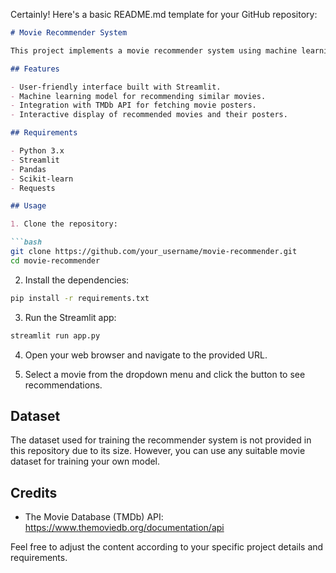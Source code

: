 Certainly! Here's a basic README.md template for your GitHub repository:

```markdown
# Movie Recommender System

This project implements a movie recommender system using machine learning techniques and web technologies. The system allows users to select a movie from a dropdown menu and receive personalized recommendations based on the selected movie's similarity to others in the dataset. The recommendations are displayed along with movie posters fetched from The Movie Database (TMDb) API.

## Features

- User-friendly interface built with Streamlit.
- Machine learning model for recommending similar movies.
- Integration with TMDb API for fetching movie posters.
- Interactive display of recommended movies and their posters.

## Requirements

- Python 3.x
- Streamlit
- Pandas
- Scikit-learn
- Requests

## Usage

1. Clone the repository:

```bash
git clone https://github.com/your_username/movie-recommender.git
cd movie-recommender
```

2. Install the dependencies:

```bash
pip install -r requirements.txt
```

3. Run the Streamlit app:

```bash
streamlit run app.py
```

4. Open your web browser and navigate to the provided URL.

5. Select a movie from the dropdown menu and click the button to see recommendations.

## Dataset

The dataset used for training the recommender system is not provided in this repository due to its size. However, you can use any suitable movie dataset for training your own model.

## Credits

- The Movie Database (TMDb) API: https://www.themoviedb.org/documentation/api

Feel free to adjust the content according to your specific project details and requirements.
